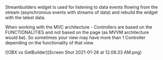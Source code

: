 Streambuilders widget is used for listening to data events flowing from the stream (asynchronous events with streams of data) and rebuild the widget with the latest data.

When working with the MVC architecture - Controllers are based on the FUNCTIONALITIES and not based on the page (as MVVM architecture would be). So sometimes your view may have more than 1 Controller depending on the functionality of that view.

![OBX vs GetBuilder](Screen Shot 2021-01-26 at 12.08.33 AM.png)
